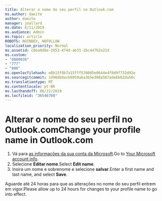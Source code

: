 ```yaml
---
title: Alterar o nome do seu perfil no Outlook.com
ms.author: daeite
author: daeite
manager: joallard
ms.date: 6/11/2019
ms.audience: Admin
ms.topic: article
ROBOTS: NOINDEX, NOFOLLOW
localization_priority: Normal
ms.assetid: c0ea9dbe-2953-474d-ab31-2bc447b2e21d
ms.custom:
- "8000036"
- "777"
- "806"
ms.openlocfilehash: e8b13f8b7a15fff520085e0644e4f8d9f732d92e
ms.sourcegitcommit: 1d98db8acb9959aba3b5e308a567ade6b62da56c
ms.translationtype: MT
ms.contentlocale: pt-BR
ms.lasthandoff: 08/22/2019
ms.locfileid: "36546708"
---
```

# <a name="change-your-profile-name-in-outlookcom"></a><span data-ttu-id="e7659-102">Alterar o nome do seu perfil no Outlook.com</span><span class="sxs-lookup"><span data-stu-id="e7659-102">Change your profile name in Outlook.com</span></span>

1. <span data-ttu-id="e7659-103">Vá para [as informações da sua conta da Microsoft](https://go.microsoft.com/fwlink/p/?linkid=860841).</span><span class="sxs-lookup"><span data-stu-id="e7659-103">Go to [Your Microsoft account info](https://go.microsoft.com/fwlink/p/?linkid=860841).</span></span>
2. <span data-ttu-id="e7659-104">Selecione **Editar nome**.</span><span class="sxs-lookup"><span data-stu-id="e7659-104">Select **Edit name**.</span></span>
3. <span data-ttu-id="e7659-105">Insira um nome e sobrenome e selecione **salvar**.</span><span class="sxs-lookup"><span data-stu-id="e7659-105">Enter a first name and last name, and select **Save**.</span></span>

<span data-ttu-id="e7659-106">Aguarde até 24 horas para que as alterações no nome do seu perfil entrem em vigor.</span><span class="sxs-lookup"><span data-stu-id="e7659-106">Please allow up to 24 hours for changes to your profile name to go into effect.</span></span>